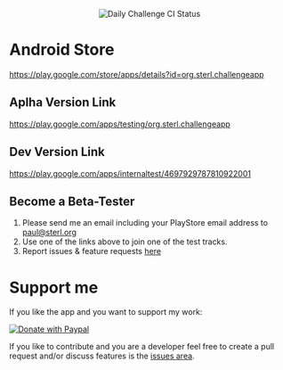<p align="center">
    <img alt="Daily Challenge CI Status" src="https://github.com/sterlp/daily-challenge/workflows/Flutter%20CI/badge.svg">
</p>

# Android Store

https://play.google.com/store/apps/details?id=org.sterl.challengeapp

## Aplha Version Link

https://play.google.com/apps/testing/org.sterl.challengeapp

## Dev Version Link

https://play.google.com/apps/internaltest/4697929787810922001

## Become a Beta-Tester

1. Please send me an email including your PlayStore email address to paul@sterl.org
2. Use one of the links above to join one of the test tracks.
3. Report issues & feature requests [here](https://github.com/sterlp/daily-challenge/issues)

# Support me

If you like the app and you want to support my work:

[![Donate with Paypal](https://www.paypalobjects.com/en_US/DK/i/btn/btn_donateCC_LG.gif)](https://www.paypal.com/cgi-bin/webscr?cmd=_s-xclick&hosted_button_id=RRA2HNFB9264C&source=url)

If you like to contribute and you are a developer feel free to create a pull request and/or discuss features is the [issues area](https://github.com/sterlp/daily-challenge/issues).
